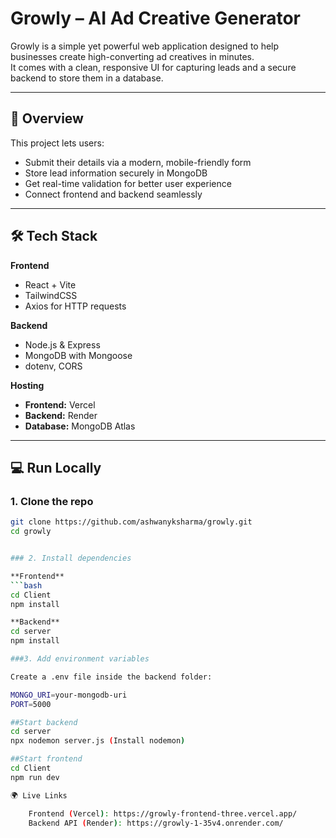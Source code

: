 # Growly – AI Ad Creative Generator

Growly is a simple yet powerful web application designed to help businesses create high-converting ad creatives in minutes.  
It comes with a clean, responsive UI for capturing leads and a secure backend to store them in a database.

---

## 🚀 Overview
This project lets users:
- Submit their details via a modern, mobile-friendly form
- Store lead information securely in MongoDB
- Get real-time validation for better user experience
- Connect frontend and backend seamlessly

---

## 🛠️ Tech Stack

**Frontend**
- React + Vite
- TailwindCSS
- Axios for HTTP requests

**Backend**
- Node.js & Express
- MongoDB with Mongoose
- dotenv, CORS

**Hosting**
- **Frontend:** Vercel
- **Backend:** Render
- **Database:** MongoDB Atlas

---
## 💻 Run Locally
### 1. Clone the repo
```bash
git clone https://github.com/ashwanyksharma/growly.git
cd growly


### 2. Install dependencies

**Frontend**
```bash
cd Client
npm install

**Backend**
cd server
npm install

###3. Add environment variables

Create a .env file inside the backend folder:

MONGO_URI=your-mongodb-uri
PORT=5000

##Start backend
cd server
npx nodemon server.js (Install nodemon)

##Start frontend
cd Client
npm run dev

🌍 Live Links

    Frontend (Vercel): https://growly-frontend-three.vercel.app/
    Backend API (Render): https://growly-1-35v4.onrender.com/


